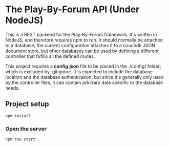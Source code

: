 # The Play-By-Forum API (Under NodeJS)

This is a REST backend for the Play-By-Forum framework. It's written in NodeJS, and therefore requires npm to run. It should normally be attached to a database; the current configuration attaches it to a couchdb JSON document store, but other databases can be used by defining a different controller that fufills all the defined routes.

This project requires a **config.json** file to be placed in the ./config/ folder; which is excluded by .gitignore. It is expected to include the database location and the database authentication, but since it's generally only used by the controller files, it can contain arbitrary data specific to the database needs.

## Project setup
```
npm install
```

### Open the server
```
npm run start
```
